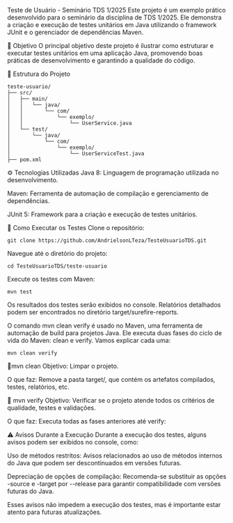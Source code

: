 Teste de Usuário - Seminário TDS 1/2025
Este projeto é um exemplo prático desenvolvido para o seminário da disciplina de TDS 1/2025. Ele demonstra a criação e execução de testes unitários em Java utilizando o framework JUnit e o gerenciador de dependências Maven.

🧪 Objetivo
O principal objetivo deste projeto é ilustrar como estruturar e executar testes unitários em uma aplicação Java, promovendo boas práticas de desenvolvimento e garantindo a qualidade do código.

📁 Estrutura do Projeto
```
teste-usuario/
├── src/
│   ├── main/
│   │   └── java/
│   │       └── com/
│   │           └── exemplo/
│   │               └── UserService.java
│   └── test/
│       └── java/
│           └── com/
│               └── exemplo/
│                   └── UserServiceTest.java
├── pom.xml

```
⚙️ Tecnologias Utilizadas
Java 8: Linguagem de programação utilizada no desenvolvimento.

Maven: Ferramenta de automação de compilação e gerenciamento de dependências.

JUnit 5: Framework para a criação e execução de testes unitários.

🚀 Como Executar os Testes
Clone o repositório:

```
git clone https://github.com/AndrielsonLTeza/TesteUsuarioTDS.git
```
Navegue até o diretório do projeto:

```
cd TesteUsuarioTDS/teste-usuario
```
Execute os testes com Maven:

```
mvn test
```
Os resultados dos testes serão exibidos no console. Relatórios detalhados podem ser encontrados no diretório target/surefire-reports.

O comando mvn clean verify é usado no Maven, uma ferramenta de automação de build para projetos Java. Ele executa duas fases do ciclo de vida do Maven: clean e verify. Vamos explicar cada uma:
```
mvn clean verify
```
🔹mvn clean
Objetivo: Limpar o projeto.

O que faz: Remove a pasta target/, que contém os artefatos compilados, testes, relatórios, etc.

🔹 mvn verify
Objetivo: Verificar se o projeto atende todos os critérios de qualidade, testes e validações.

O que faz: Executa todas as fases anteriores até verify:

⚠️ Avisos Durante a Execução
Durante a execução dos testes, alguns avisos podem ser exibidos no console, como:

Uso de métodos restritos: Avisos relacionados ao uso de métodos internos do Java que podem ser descontinuados em versões futuras.

Depreciação de opções de compilação: Recomenda-se substituir as opções -source e -target por --release para garantir compatibilidade com versões futuras do Java.

Esses avisos não impedem a execução dos testes, mas é importante estar atento para futuras atualizações.
